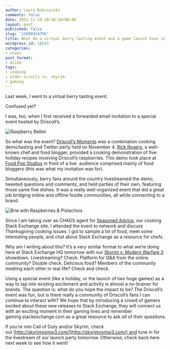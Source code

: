 ```yaml
---
author: Laura Dobrzynski
comments: false
date: 2011-11-10 20:48:26+00:00
layout: post
published: false
slug: '12609314795'
title: What do a virtual berry tasting event and a game launch have in common?
wordpress_id: 10543
categories:
- chaos
post_format:
- Aside
tags:
- cooking
- elder scrolls vs. skyrim
- gaming
---
```


Last week, I went to a virtual berry tasting event.

Confused yet?

I was, too, when I first received a forwarded email invitation to a special event hosted by Driscoll’s.

![Raspberry Bellini](http://i.imgur.com/Et9Fi.jpg)

So what was the event? [Driscoll’s Moments](http://www.driscollsmoments.com/) was a combination cooking demo/tasting and Twitter party held on November 4. [Rick Rogers](http://rickrodgers.com/rick_rodgers/rr/about-rick.html), a well-known chef and food blogger, provided a cooking demonstration of five holiday recipes involving Driscoll’s raspberries. This demo took place at [Food Pop Studios](http://www.thekitchennyc.com/) in front of a live  audience comprised mainly of food bloggers (this was what my invitation was for).

Simultaneously, berry fans around the country livestreamed the demo, tweeted questions and comments, and held parties of their own, featuring those same five dishes. It was a really well-organized event that did a great job bridging online and offline foodie communities, all while connecting to a brand.

![Brie with Raspberries & Pistachios](http://i.imgur.com/Ehn6T.jpg)

Since I am taking over as CHAOS agent for [Seasoned Advice](http://www.cooking.stackexchange.com), our cooking Stack Exchange site, I attended the event to network and discuss Thanksgiving cooking issues. I got to sample a lot of food, meet some interesting people, and chat about Stack Exchange as a resource for chefs.

Why am I writing about this? It’s a very similar format to what we’re doing here at Stack Exchange HQ tomorrow with our [Skyrim v. Modern Warfare 3](http://skyrimvsmw3.com/) showdown. Livestreaming? Check. Platform for Q&A from the online community? Double check. Delicious food? Members of the community meeting each other in real life? Check and check.

Using a special event (like a holiday, or the launch of two huge games) as a way to tap into existing excitement and activity is almost a no-brainer for brands. The question is: what do you hope the impact to be? The Driscoll’s event was fun, but is there really a community of Driscoll’s fans I can continue to interact with? We hope that by introducing a crowd of gamers excited about these new releases to Stack Exchange, they will connect us with an exciting moment in their gaming lives and remember gaming.stackexchange.com as a great resource to ask *all* of their questions.

If you’re into Call of Duty and/or Skyrim, check out [http://skyrimvsmw3.com/](http://skyrimvsmw3.com/) and tune in for the livestream of our launch party tomorrow. Otherwise, check back here next week to see how it went!



